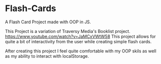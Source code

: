 # Flash-Cards
A Flash Card Project made with OOP in JS.

This Project is a variation of Traversy Media's Booklist project. 
https://www.youtube.com/watch?v=JaMCxVWtW58
This project allows for quite a bit of interactivity from the user
while creating simple flash cards. 

After creating this project I feel quite comfortable with my OOP skils
as well as my ability to interact with localStorage.
